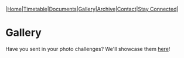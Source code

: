 |[Home](https://dallam1.github.io/)|[Timetable](https://dallam1.github.io/timetable)|[Documents](https://dallam1.github.io/documents)|[Gallery](https://dallam1.github.io/gallery)|[Archive](https://dallam1.github.io/archive)|[Contact](https://dallam1.github.io/contact)|[Stay Connected](https://dallam1.github.io/stayconnected)|

# Gallery

Have you sent in your photo challenges? We'll showcase them [here](https://jstrieb.github.io/link-lock/#eyJ2IjoiMC4wLjEiLCJlIjoiNDJ3ckladE5aYUx0bHFCb1owaGdzSkdoSmdzb3RoVjY5VXg5MUdpeXBkMGt6L2RvQlIwMHFmOFNFaEp6Q3o1TkVHeEY5L0k9IiwiaSI6ImlzZE54dnhxQTZEajQrRHMifQ==)!
